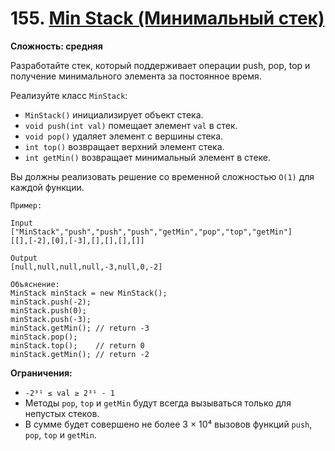 # **155. [Min Stack (Минимальный стек)](https://leetcode.com/problems/min-stack/description/)**
**Сложность: средняя**

Разработайте стек, который поддерживает операции push, pop, top и получение минимального элемента за постоянное время.

Реализуйте класс `MinStack`:

* `MinStack()` инициализирует объект стека.
* `void push(int val)` помещает элемент `val` в стек.
* `void pop()` удаляет элемент с вершины стека.
* `int top()` возвращает верхний элемент стека.
* `int getMin()` возвращает минимальный элемент в стеке.

Вы должны реализовать решение со временной сложностью `O(1)` для каждой функции.

```
Пример:

Input
["MinStack","push","push","push","getMin","pop","top","getMin"]
[[],[-2],[0],[-3],[],[],[],[]]

Output
[null,null,null,null,-3,null,0,-2]

Объяснение:
MinStack minStack = new MinStack();
minStack.push(-2);
minStack.push(0);
minStack.push(-3);
minStack.getMin(); // return -3
minStack.pop();
minStack.top();    // return 0
minStack.getMin(); // return -2
```

**Ограничения:**

* `-2³¹ ≤ val ≥ 2³¹ - 1`
* Методы `pop`, `top` и `getMin` будут всегда вызываться только для непустых стеков.
* В сумме будет совершено не более 3 × 10⁴ вызовов функций `push`, `pop`, `top` и `getMin`.